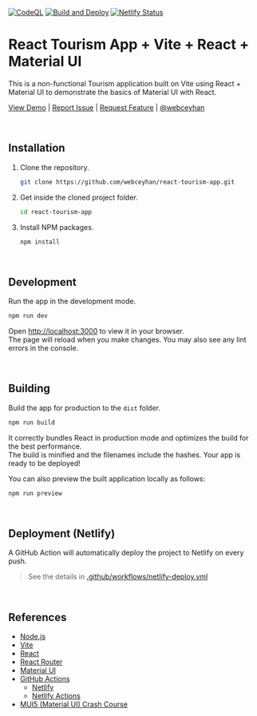 <!-- AUTOMATION BADGES -->

[![CodeQL](https://github.com/webceyhan/react-tourism-app/actions/workflows/codeql-analysis.yml/badge.svg)](https://github.com/webceyhan/react-tourism-app/actions/workflows/codeql-analysis.yml)
[![Build and Deploy](https://github.com/webceyhan/react-tourism-app/actions/workflows/netlify-deploy.yml/badge.svg)](https://github.com/webceyhan/react-tourism-app/actions/workflows/netlify-deploy.yml)
[![Netlify Status](https://api.netlify.com/api/v1/badges/e28e4e68-5bab-4837-9f4e-4550d48ef5b6/deploy-status)](https://app.netlify.com/sites/react-tourism-app-app/deploys)

<!-- HEADER ///////////////////////////////////////////////////////////// -->

# React Tourism App + Vite + React + Material UI

This is a non-functional Tourism application built on Vite using React + Material UI to demonstrate the basics of Material UI with React.

[View Demo](https://react-tourism-app-app.netlify.app/) |
[Report Issue](https://github.com/webceyhan/react-tourism-app/issues) |
[Request Feature](https://github.com/webceyhan/react-tourism-app/pulls) |
[@webceyhan](https://twitter.com/webceyhan)

<br>
<!-- INSTALLATION //////////////////////////////////////////////////////// -->

## Installation

1. Clone the repository.
    ```sh
    git clone https://github.com/webceyhan/react-tourism-app.git
    ```
2. Get inside the cloned project folder.
    ```sh
    cd react-tourism-app
    ```
3. Install NPM packages.
    ```sh
    npm install
    ```

<br>
<!-- DEVELOPMENT ///////////////////////////////////////////////////////// -->

## Development

Run the app in the development mode.

```sh
npm run dev
```

Open [http://localhost:3000](http://localhost:3000) to view it in your browser.\
The page will reload when you make changes. You may also see any lint errors in the console.

<br>
<!-- BUILDING //////////////////////////////////////////////////////////// -->

## Building

Build the app for production to the `dist` folder.

```sh
npm run build
```

It correctly bundles React in production mode and optimizes the build for the best performance.\
The build is minified and the filenames include the hashes. Your app is ready to be deployed!

You can also preview the built application locally as follows:

```sh
npm run preview
```

<br>
<!-- DEPLOYMENT ////////////////////////////////////////////////////////// -->

## Deployment (Netlify)

A GitHub Action will automatically deploy the project to Netlify on every push.

> See the details in [.github/workflows/netlify-deploy.yml](./.github/workflows/netlify-deploy.yml)

<br>
<!-- REFERENCES ////////////////////////////////////////////////////////// -->

## References

-   [Node.js](https://nodejs.dev/)
-   [Vite](https://vitejs.dev/)
-   [React](https://reactjs.org/)
-   [React Router](https://reactrouter.com/)
-   [Material UI](https://material-ui.com/)
-   [GitHub Actions](https://docs.github.com/en/actions)
    -   [Netlify](https://www.netlify.com/)
    -   [Netlify Actions](https://github.com/nwtgck/actions-netlify)
-   [MUI5 (Material UI) Crash Course](https://www.youtube.com/watch?v=o1chMISeTC0&t=1414s)
